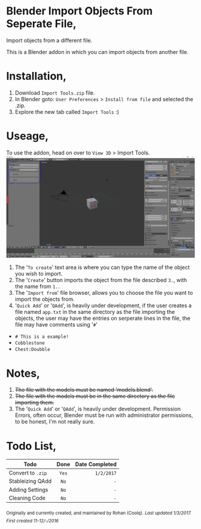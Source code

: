# Blender Import Objects From Seperate File,
Import objects from a different file.

This is a Blender addon in which you can import objects from another file.

# Installation,
1. Download `Import Tools.zip` file.
2. In Blender goto: `User Preferences` > `Install from file` and selected the .zip.
3. Explore the new tab called `Import Tools` :)

# Useage,
To use the addon, head on over to `View 3D` > Import Tools.  
<img src="https://github.com/coolq1000/Blender-Import-Objects-From-Seperate-File/blob/master/Resources/Frame%201.PNG?raw=true" width="600"/>

1. The '`To create`' text area is where you can type the name of the object you wish to import.
2. The '`Create`' button imports the object from the file described `3.`, with the name from `1.`.
3. The '`Import from`' file browser, allows you to choose the file you want to import the objects from.
4. '`Quick Add`' or '`QAdd`', is heavily under development, if the user creates a file named `app.txt` in the same directory as the file importing the objects, the user may have the entries on serperate lines in the file, the file may have comments using '`#`'

* `# This is a example!  `
* `Cobblestone  `
* `Chest:Doubble  `

# Notes,
1. ~~The file with the models must be named 'models.blend'.~~
2. ~~The file with the models must be in the same directory as the file importing them.~~
3. The '`Quick Add`' or '`QAdd`', is heavily under development. Permission Errors, often occur, Blender must be run with administrator permissions, to be honest, I'm not really sure.

# Todo List,
| Todo             | Done          | Date Completed  |
| ---------------- |:-------------:| ---------------:|
| Convert to `.zip`|         `Yes` |       `1/2/2017`|
| Stableizing QAdd |          `No` |             `-` |
| Adding Settings  |          `No` |             `-` |
| Cleaning Code    |          `No` |             `-` |  
  
<sub>Originally and currently created, and maintained by Rohan (Coolq).</sub>
<sub>*Last updated 1/3/2017. First created 11-12/-/2016*</sub>
